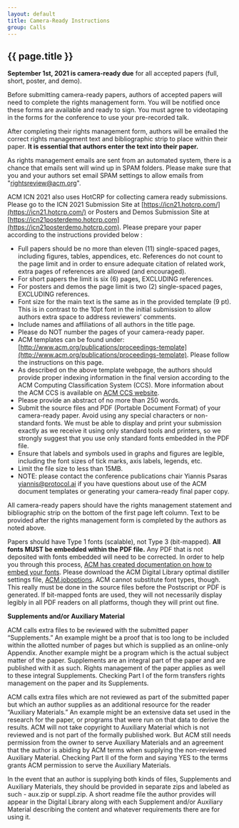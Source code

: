 ```yaml
---
layout: default
title: Camera-Ready Instructions
group: Calls
---
```


## {{ page.title }}

**September 1st, 2021 is camera-ready due** for all accepted papers (full, short, poster, and demo).

Before submitting camera-ready papers, authors of accepted papers will need to complete the rights management form. You will be notified once these forms are available and ready to sign. You must agree to videotaping in the forms for the conference to use your pre-recorded talk.

After completing their rights management form, authors will be emailed the correct rights management text and bibliographic strip to place within their paper. **It is essential that authors enter the text into their paper.**

As rights management emails are sent from an automated system, there is a chance that emails sent will wind up in SPAM folders. Please make sure that you and your authors set email SPAM settings to allow emails from "rightsreview@acm.org".

ACM ICN 2021 also uses HotCRP for collecting camera ready submissions. Please go to the ICN 2021 Submission Site at [https://icn21.hotcrp.com/](https://icn21.hotcrp.com/) or Posters and Demos Submission Site at [https://icn21posterdemo.hotcrp.com](https://icn21posterdemo.hotcrp.com). Please prepare your paper according to the instructions provided below :

- Full papers should be no more than eleven (11) single-spaced pages, including figures, tables, appendices, etc. References do not count to the page limit and in order to ensure adequate citation of related work, extra pages of references are allowed (and encouraged).
- For short papers the limit is six (6) pages, EXCLUDING references. 
- For posters and demos the page limit is two (2) single-spaced pages, EXCLUDING references.
- Font size for the main text is the same as in the provided template (9 pt). This is in contrast to the 10pt font in the initial submission to allow authors extra space to address reviewers’ comments.
- Include names and affiliations of all authors in the title page.
- Please do NOT number the pages of your camera-ready paper.
- ACM templates can be found under: [http://www.acm.org/publications/proceedings-template](http://www.acm.org/publications/proceedings-template). Please follow the instructions on this page.
- As described on the above template webpage, the authors should provide proper indexing information in the final version according to the ACM Computing Classification System (CCS). More information about the ACM CCS is available on [ACM CCS website](https://www.acm.org/publications/class-2012).
- Please provide an abstract of no more than 250 words.
- Submit the source files and PDF (Portable Document Format) of your camera-ready paper. Avoid using any special characters or non-standard fonts. We must be able to display and print your submission exactly as we receive it using only standard tools and printers, so we strongly suggest that you use only standard fonts embedded in the PDF file.
- Ensure that labels and symbols used in graphs and figures are legible, including the font sizes of tick marks, axis labels, legends, etc.
- Limit the file size to less than 15MB. 
- NOTE: please contact the conference publications chair Yiannis Psaras [yiannis@protocol.ai](mailto:yiannis@protocol.ai) if you have questions about use of the ACM document templates or generating your camera-ready final paper copy.

All camera-ready papers should have the rights management statement and bibliographic strip on the bottom of the first page left column. Text to be provided after the rights management form is completed by the authors as noted above.

Papers should have Type 1 fonts (scalable), not Type 3 (bit-mapped). **All fonts MUST be embedded within the PDF file.** Any PDF that is not deposited with fonts embedded will need to be corrected. In order to help you through this process, [ACM has created documentation on how to embed your fonts](http://www.acm.org/binaries/content/assets/publications/word-to-pdf-instructions-.txt). Please download the ACM Digital Library optimal distiller settings file, [ACM.joboptions](http://www.acm.org/binaries/content/assets/publications/acm1.joboptions). ACM cannot substitute font types, though. This really must be done in the source files before the Postscript or PDF is generated. If bit-mapped fonts are used, they will not necessarily display legibly in all PDF readers on all platforms, though they will print out fine.

**Supplements and/or Auxiliary Material**

ACM calls extra files to be  reviewed with the submitted paper “Supplements.” An example might be a  proof that is too long to be included within the allotted number of  pages but which is supplied as an online-only Appendix. Another example might be a program which is the actual subject matter  of the paper. Supplements are an integral part of the paper and are  published with it as such. Rights management of the paper applies as  well to these integral Supplements. Checking Part I of the form transfers rights management on the paper and its  Supplements.

ACM calls extra files which  are not reviewed as part of the submitted paper but which an author  supplies as an additional resource for the reader “Auxiliary Materials.” An example might be an extensive data set used in the research for the paper, or programs that were run on that data  to derive the results. ACM will not take copyright to Auxiliary Material which is not reviewed and is not part of the formally published work.  But ACM still needs permission from the owner to serve Auxiliary Materials and an agreement that the author is  abiding by ACM terms when supplying the non-reviewed Auxiliary Material. Checking Part II of the form and saying YES to the terms grants ACM  permission to serve the Auxiliary Materials.

In the event that an author is supplying both kinds of files, Supplements and Auxiliary Materials,  they should be provided in separate zips and labeled as such - aux.zip  or suppl.zip. A short readme file the author provides will appear in the Digital Library along with each Supplement  and/or Auxiliary Material describing the content and whatever  requirements there are for using it.
